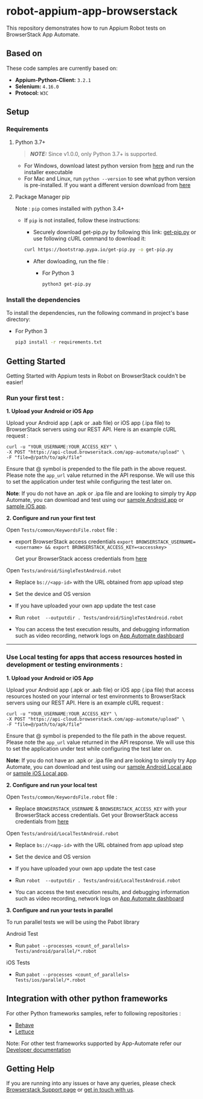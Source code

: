 # robot-appium-app-browserstack

This repository demonstrates how to run Appium Robot tests on BrowserStack App Automate.

## Based on

These code samples are currently based on:

- **Appium-Python-Client:** `3.2.1`
- **Selenium:** `4.16.0`
- **Protocol:** `W3C`

## Setup

### Requirements

1. Python 3.7+

   > **_NOTE:_** Since v1.0.0, only Python 3.7+ is supported.

   - For Windows, download latest python version from [here](https://www.python.org/downloads/windows/) and run the installer executable
   - For Mac and Linux, run `python --version` to see what python version is pre-installed. If you want a different version download from [here](https://www.python.org/downloads/)

2. Package Manager pip

   Note : `pip` comes installed with python 3.4+

   - If `pip` is not installed, follow these instructions:

     - Securely download get-pip.py by following this link: [get-pip.py](https://bootstrap.pypa.io/get-pip.py) or use following cURL command to download it:

     ```sh
     curl https://bootstrap.pypa.io/get-pip.py -o get-pip.py
     ```

     - After dowloading, run the file :

       - For Python 3

         ```sh
         python3 get-pip.py
         ```

### Install the dependencies

To install the dependencies, run the following command in project's base directory:

- For Python 3

  ```sh
  pip3 install -r requirements.txt
  ```

## Getting Started

Getting Started with Appium tests in Robot on BrowserStack couldn't be easier!

### Run your first test :

**1. Upload your Android or iOS App**

Upload your Android app (.apk or .aab file) or iOS app (.ipa file) to BrowserStack servers using our REST API. Here is an example cURL request :

```
curl -u "YOUR_USERNAME:YOUR_ACCESS_KEY" \
-X POST "https://api-cloud.browserstack.com/app-automate/upload" \
-F "file=@/path/to/apk/file"
```

Ensure that @ symbol is prepended to the file path in the above request. Please note the `app_url` value returned in the API response. We will use this to set the application under test while configuring the test later on.

**Note**: If you do not have an .apk or .ipa file and are looking to simply try App Automate, you can download and test using our [sample Android app](https://www.browserstack.com/app-automate/sample-apps/android/WikipediaSample.apk) or [sample iOS app](https://www.browserstack.com/app-automate/sample-apps/ios/BStackSampleApp.ipa).

**2. Configure and run your first test**

Open `Tests/common/KeywordsFile.robot` file :

- export BrowserStack access credentials
  `export BROWSERSTACK_USERNAME=<username> && export BROWSERSTACK_ACCESS_KEY=<accesskey>`

  Get your BrowserStack access credentials from [here](https://www.browserstack.com/accounts/settings)

Open `Tests/android/SingleTestAndroid.robot`

- Replace `bs://<app-id>` with the URL obtained from app upload step

- Set the device and OS version

- If you have uploaded your own app update the test case

- Run `robot  --outputdir . Tests/android/SingleTestAndroid.robot`

- You can access the test execution results, and debugging information such as video recording, network logs on [App Automate dashboard](https://app-automate.browserstack.com/dashboard)

---

### **Use Local testing for apps that access resources hosted in development or testing environments :**

**1. Upload your Android or iOS App**

Upload your Android app (.apk or .aab file) or iOS app (.ipa file) that access resources hosted on your internal or test environments to BrowserStack servers using our REST API. Here is an example cURL request :

```
curl -u "YOUR_USERNAME:YOUR_ACCESS_KEY" \
-X POST "https://api-cloud.browserstack.com/app-automate/upload" \
-F "file=@/path/to/apk/file"
```

Ensure that @ symbol is prepended to the file path in the above request. Please note the `app_url` value returned in the API response. We will use this to set the application under test while configuring the test later on.

**Note**: If you do not have an .apk or .ipa file and are looking to simply try App Automate, you can download and test using our [sample Android Local app](https://www.browserstack.com/app-automate/sample-apps/android/LocalSample.apk) or [sample iOS Local app](https://www.browserstack.com/app-automate/sample-apps/ios/LocalSample.ipa).

**2. Configure and run your local test**

Open `Tests/common/KeywordsFile.robot` file :

- Replace `BROWSERSTACK_USERNAME` & `BROWSERSTACK_ACCESS_KEY` with your BrowserStack access credentials. Get your BrowserStack access credentials from [here](https://www.browserstack.com/accounts/settings)

Open `Tests/android/LocalTestAndroid.robot`

- Replace `bs://<app-id>` with the URL obtained from app upload step

- Set the device and OS version

- If you have uploaded your own app update the test case

- Run `robot  --outputdir . Tests/android/LocalTestAndroid.robot`

- You can access the test execution results, and debugging information such as video recording, network logs on [App Automate dashboard](https://app-automate.browserstack.com/dashboard)

**3. Configure and run your tests in parallel**

To run parallel tests we will be using the Pabot library

Android Test
- Run `pabot --processes <count_of_parallels> Tests/android/parallel/*.robot`

iOS Tests
- Run `pabot --processes <count_of_parallels> Tests/ios/parallel/*.robot`

## Integration with other python frameworks

For other Python frameworks samples, refer to following repositories :

- [Behave](https://github.com/browserstack/behave-appium-app-browserstack)
- [Lettuce](https://github.com/browserstack/lettuce-appium-app-browserstack)

Note: For other test frameworks supported by App-Automate refer our [Developer documentation](https://www.browserstack.com/docs/)

## Getting Help

If you are running into any issues or have any queries, please check [Browserstack Support page](https://www.browserstack.com/support/app-automate) or [get in touch with us](https://www.browserstack.com/contact?ref=help).
